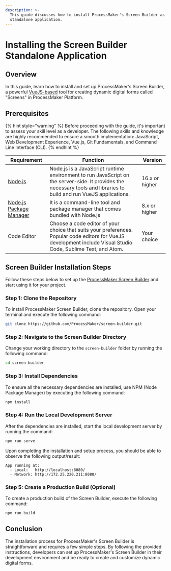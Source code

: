 ```yaml
---
description: >-
  This guide discusses how to install ProcessMaker's Screen Builder as a
  standalone application.
---
```


# Installing the Screen Builder Standalone Application

## Overview

In this guide, learn how to install and set up ProcessMaker's Screen Builder, a powerful [VueJS-based](https://vuejs.org/) tool for creating dynamic digital forms called "Screens" in ProcessMaker Platform.

## Prerequisites

{% hint style="warning" %}
Before proceeding with the guide, it's important to assess your skill level as a developer. The following skills and knowledge are highly recommended to ensure a smooth implementation: JavaScript, Web Development Experience, Vue.js, Git Fundamentals, and Command Line Interface (CLI).
{% endhint %}

| Requirement                                                               | Function                                                                                                                                                             | Version        |
| ------------------------------------------------------------------------- | -------------------------------------------------------------------------------------------------------------------------------------------------------------------- | -------------- |
| [Node.js](https://nodejs.org/en)                                          | Node.js is a JavaScript runtime environment to run JavaScript on the server-side. It provides the necessary tools and libraries to build and run VueJS applications. | 16.x or higher |
| [Node.js Package Manager](https://nodejs.org/en/download/package-manager) | It is a command-line tool and package manager that comes bundled with Node.js                                                                                        | 8.x or higher  |
| Code Editor                                                               | Choose a code editor of your choice that suits your preferences. Popular code editors for VueJS development include Visual Studio Code, Sublime Text, and Atom.      | Your choice    |

## Screen Builder Installation Steps

Follow these steps below to set up the [ProcessMaker Screen Builder](https://github.com/ProcessMaker/screen-builder) and start using it for your project.

### Step 1: Clone the Repository

To install ProcessMaker Screen Builder, clone the repository. Open your terminal and execute the following command:

```sh
git clone https://github.com/ProcessMaker/screen-builder.git
```

### Step 2: Navigate to the Screen Builder Directory

Change your working directory to the `screen-builder` folder by running the following command:

```sh
cd screen-builder
```

### Step 3: Install Dependencies

To ensure all the necessary dependencies are installed, use NPM (Node Package Manager) by executing the following command:

```sh
npm install
```

### Step 4: Run the Local Development Server

After the dependencies are installed, start the local development server by running the command:

```sh
npm run serve
```

Upon completing the installation and setup process, you should be able to observe the following output/result:

```shell
App running at:
  - Local:   http://localhost:8080/
  - Network: http://172.25.220.211:8080/
```

### Step 5: Create a Production Build (Optional)

To create a production build of the Screen Builder, execute the following command:

```sh
npm run build
```

## Conclusion

The installation process for ProcessMaker's Screen Builder is straightforward and requires a few simple steps. By following the provided instructions, developers can set up ProcessMaker's Screen Builder in their development environment and be ready to create and customize dynamic digital forms.
